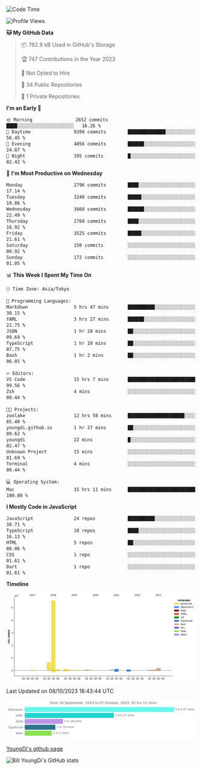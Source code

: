 <!--START_SECTION:waka-->
![Code Time](http://img.shields.io/badge/Code%20Time-15%20hrs%2013%20mins-blue)

![Profile Views](http://img.shields.io/badge/Profile%20Views-131-blue)

**🐱 My GitHub Data** 

> 📦 762.9 kB Used in GitHub's Storage 
 > 
> 🏆 747 Contributions in the Year 2023
 > 
> 🚫 Not Opted to Hire
 > 
> 📜 34 Public Repositories 
 > 
> 🔑 1 Private Repositories 
 > 
**I'm an Early 🐤** 

```text
🌞 Morning                2652 commits        ████░░░░░░░░░░░░░░░░░░░░░   16.26 % 
🌆 Daytime                9208 commits        ██████████████░░░░░░░░░░░   56.45 % 
🌃 Evening                4056 commits        ██████░░░░░░░░░░░░░░░░░░░   24.87 % 
🌙 Night                  395 commits         █░░░░░░░░░░░░░░░░░░░░░░░░   02.42 % 
```
📅 **I'm Most Productive on Wednesday** 

```text
Monday                   2796 commits        ████░░░░░░░░░░░░░░░░░░░░░   17.14 % 
Tuesday                  3240 commits        █████░░░░░░░░░░░░░░░░░░░░   19.86 % 
Wednesday                3668 commits        ██████░░░░░░░░░░░░░░░░░░░   22.49 % 
Thursday                 2760 commits        ████░░░░░░░░░░░░░░░░░░░░░   16.92 % 
Friday                   3525 commits        █████░░░░░░░░░░░░░░░░░░░░   21.61 % 
Saturday                 150 commits         ░░░░░░░░░░░░░░░░░░░░░░░░░   00.92 % 
Sunday                   172 commits         ░░░░░░░░░░░░░░░░░░░░░░░░░   01.05 % 
```


📊 **This Week I Spent My Time On** 

```text
🕑︎ Time Zone: Asia/Tokyo

💬 Programming Languages: 
Markdown                 5 hrs 47 mins       ██████████░░░░░░░░░░░░░░░   38.15 % 
YAML                     3 hrs 27 mins       ██████░░░░░░░░░░░░░░░░░░░   22.75 % 
JSON                     1 hr 28 mins        ██░░░░░░░░░░░░░░░░░░░░░░░   09.69 % 
TypeScript               1 hr 10 mins        ██░░░░░░░░░░░░░░░░░░░░░░░   07.75 % 
Bash                     1 hr 2 mins         ██░░░░░░░░░░░░░░░░░░░░░░░   06.85 % 

🔥 Editors: 
VS Code                  15 hrs 7 mins       █████████████████████████   99.56 % 
Zsh                      4 mins              ░░░░░░░░░░░░░░░░░░░░░░░░░   00.44 % 

🐱‍💻 Projects: 
zoolake                  12 hrs 58 mins      █████████████████████░░░░   85.40 % 
youngdi.github.io        1 hr 27 mins        ██░░░░░░░░░░░░░░░░░░░░░░░   09.62 % 
youngdi                  22 mins             █░░░░░░░░░░░░░░░░░░░░░░░░   02.47 % 
Unknown Project          15 mins             ░░░░░░░░░░░░░░░░░░░░░░░░░   01.69 % 
Terminal                 4 mins              ░░░░░░░░░░░░░░░░░░░░░░░░░   00.44 % 

💻 Operating System: 
Mac                      15 hrs 11 mins      █████████████████████████   100.00 % 
```

**I Mostly Code in JavaScript** 

```text
JavaScript               24 repos            ██████████░░░░░░░░░░░░░░░   38.71 % 
TypeScript               10 repos            ████░░░░░░░░░░░░░░░░░░░░░   16.13 % 
HTML                     5 repos             ██░░░░░░░░░░░░░░░░░░░░░░░   08.06 % 
CSS                      1 repo              ░░░░░░░░░░░░░░░░░░░░░░░░░   01.61 % 
Dart                     1 repo              ░░░░░░░░░░░░░░░░░░░░░░░░░   01.61 % 
```



**Timeline**

![Lines of Code chart](https://raw.githubusercontent.com/Youngdi/Youngdi/master/assets/bar_graph.png)


 Last Updated on 08/10/2023 18:43:44 UTC
<!--END_SECTION:waka-->

![wakatime](./images/stat.svg)

[YoungDi's github page](https://youngdi.github.io)

![Bill YoungDi's GitHub stats](https://github-readme-stats.vercel.app/api?username=youngdi&count_private=true&show_icons=true)
